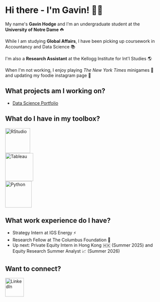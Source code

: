 # Hi there - I'm Gavin! 👋😁
My name's **Gavin Hodge** and I'm an undergraduate student at the **University of Notre Dame** ☘️ 

While I am studying **Global Affairs**, I have been picking up coursework in Accountancy and Data Science 📚

I'm also a **Research Assistant** at the Kellogg Institute for Int'l Studies 🌎

When I'm not working, I enjoy playing *The New York Times* minigames 🧩 and updating my foodie instagram page 📸

## What projects am I working on?

- [Data Science Portfolio](https://github.com/g-hodge/HODGE-Data-Science-Portfolio)

## What do I have in my toolbox?
<img src="https://github.com/user-attachments/assets/2460cf09-c659-44e1-a4dc-b9e6b8500992" alt="RStudio" width="80"> <br>
<img src="https://github.com/user-attachments/assets/6874a38a-b4ec-418e-923a-37b786fc4b55" alt="Tableau" width="90"> <br>
<img src="https://github.com/user-attachments/assets/9c705119-bb9a-4d84-8993-a1ac70fef621" alt="Python" width="85"> <br>


## What work experience do I have?
- Strategy Intern at IGS Energy ⚡️
- Research Fellow at The Columbus Foundation 📝
- Up next: Private Equity Intern in Hong Kong 🇭🇰 (Summer 2025) and Equity Research Summer Analyst 📈 (Summer 2026)

## Want to connect?
[<img src="https://github.com/user-attachments/assets/2377dfd1-e31f-448c-add8-06924f99f382" alt="LinkedIn" width="60">](https://www.linkedin.com/in/gavin-hodge/)
